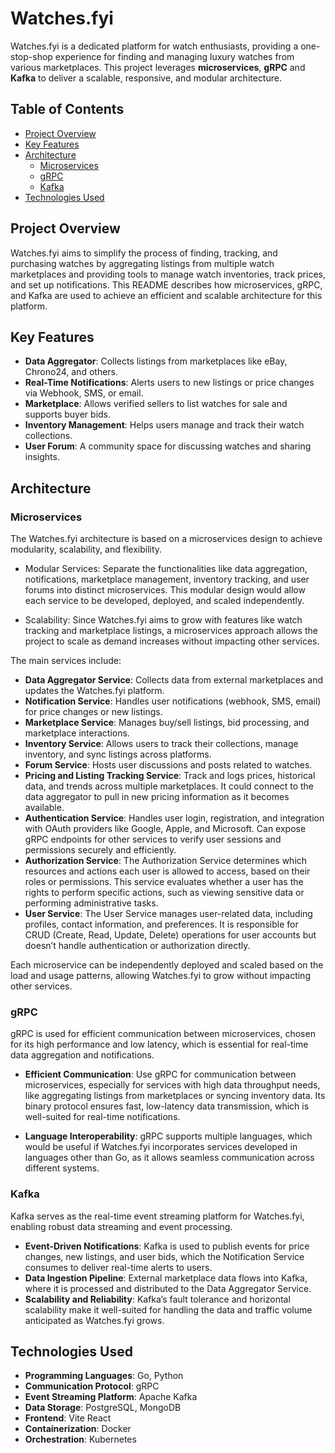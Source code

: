 # Watches.fyi

Watches.fyi is a dedicated platform for watch enthusiasts, providing a one-stop-shop experience for finding and managing luxury watches from various marketplaces. This project leverages **microservices**, **gRPC** and **Kafka** to deliver a scalable, responsive, and modular architecture.

## Table of Contents

- [Project Overview](#project-overview)
- [Key Features](#key-features)
- [Architecture](#architecture)
  - [Microservices](#microservices)
  - [gRPC](#grpc)
  - [Kafka](#kafka)
- [Technologies Used](#technologies-used)


## Project Overview

Watches.fyi aims to simplify the process of finding, tracking, and purchasing watches by aggregating listings from multiple watch marketplaces and providing tools to manage watch inventories, track prices, and set up notifications. This README describes how microservices, gRPC, and Kafka are used to achieve an efficient and scalable architecture for this platform.

## Key Features

- **Data Aggregator**: Collects listings from marketplaces like eBay, Chrono24, and others.
- **Real-Time Notifications**: Alerts users to new listings or price changes via Webhook, SMS, or email.
- **Marketplace**: Allows verified sellers to list watches for sale and supports buyer bids.
- **Inventory Management**: Helps users manage and track their watch collections.
- **User Forum**: A community space for discussing watches and sharing insights.


## Architecture

### Microservices

The Watches.fyi architecture is based on a microservices design to achieve modularity, scalability, and flexibility. 

- Modular Services: Separate the functionalities like data aggregation, notifications, marketplace management, inventory tracking, and user forums into distinct microservices. This modular design would allow each service to be developed, deployed, and scaled independently.

- Scalability: Since Watches.fyi aims to grow with features like watch tracking and marketplace listings, a microservices approach allows the project to scale as demand increases without impacting other services.

The main services include:

- **Data Aggregator Service**: Collects data from external marketplaces and updates the Watches.fyi platform.
- **Notification Service**: Handles user notifications (webhook, SMS, email) for price changes or new listings.
- **Marketplace Service**: Manages buy/sell listings, bid processing, and marketplace interactions.
- **Inventory Service**: Allows users to track their collections, manage inventory, and sync listings across platforms.
- **Forum Service**: Hosts user discussions and posts related to watches.
- **Pricing and Listing Tracking Service**: Track and logs prices, historical data, and trends across multiple marketplaces. It could connect to the data aggregator to pull in new pricing information as it becomes available.
- **Authentication Service**: Handles user login, registration, and integration with OAuth providers like Google, Apple, and Microsoft. Can expose gRPC endpoints for other services to verify user sessions and permissions securely and efficiently.
- **Authorization Service**: The Authorization Service determines which resources and actions each user is allowed to access, based on their roles or permissions. This service evaluates whether a user has the rights to perform specific actions, such as viewing sensitive data or performing administrative tasks.
- **User Service**: The User Service manages user-related data, including profiles, contact information, and preferences. It is responsible for CRUD (Create, Read, Update, Delete) operations for user accounts but doesn’t handle authentication or authorization directly.

Each microservice can be independently deployed and scaled based on the load and usage patterns, allowing Watches.fyi to grow without impacting other services.

### gRPC

gRPC is used for efficient communication between microservices, chosen for its high performance and low latency, which is essential for real-time data aggregation and notifications.

- **Efficient Communication**: Use gRPC for communication between microservices, especially for services with high data throughput needs, like aggregating listings from marketplaces or syncing inventory data. Its binary protocol ensures fast, low-latency data transmission, which is well-suited for real-time notifications. 

- **Language Interoperability**: gRPC supports multiple languages, which would be useful if Watches.fyi incorporates services developed in languages other than Go, as it allows seamless communication across different systems.

### Kafka

Kafka serves as the real-time event streaming platform for Watches.fyi, enabling robust data streaming and event processing.

- **Event-Driven Notifications**: Kafka is used to publish events for price changes, new listings, and user bids, which the Notification Service consumes to deliver real-time alerts to users.
- **Data Ingestion Pipeline**: External marketplace data flows into Kafka, where it is processed and distributed to the Data Aggregator Service.
- **Scalability and Reliability**: Kafka’s fault tolerance and horizontal scalability make it well-suited for handling the data and traffic volume anticipated as Watches.fyi grows.


## Technologies Used

- **Programming Languages**: Go, Python
- **Communication Protocol**: gRPC
- **Event Streaming Platform**: Apache Kafka
- **Data Storage**: PostgreSQL, MongoDB
- **Frontend**: Vite React
- **Containerization**: Docker
- **Orchestration**: Kubernetes
